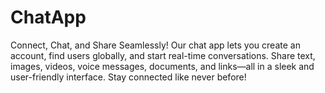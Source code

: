 # ChatApp
Connect, Chat, and Share Seamlessly! Our chat app lets you create an account, find users globally, and start real-time conversations. Share text, images, videos, voice messages, documents, and links—all in a sleek and user-friendly interface. Stay connected like never before!
